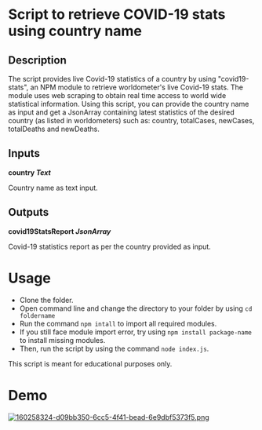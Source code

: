 # Script to retrieve COVID-19 stats using country name
## Description
The script provides live Covid-19 statistics of a country by using "covid19-stats", an NPM module to retrieve worldometer's live Covid-19 stats. The module uses web scraping to obtain real time access to world wide statistical information. Using this script, you can provide the country name as input and get a JsonArray containing latest statistics of the desired country (as listed in worldometers) such as: country, totalCases, newCases, totalDeaths and newDeaths.

## Inputs

**country *Text***

Country name as text input.


## Outputs

**covid19StatsReport *JsonArray***

Covid-19 statistics report as per the country provided as input.

# Usage

- Clone the folder.
- Open command line and change the directory to your folder by using `cd foldername`
- Run the command `npm intall` to import all required modules.
- If you still face module import error, try using `npm install package-name` to install missing modules.
- Then, run the script by using the command `node index.js`.

This script is meant for educational purposes only.

# Demo
[![160258324-d09bb350-6cc5-4f41-bead-6e9dbf5373f5.png](https://i.postimg.cc/VLRdw0f6/160258324-d09bb350-6cc5-4f41-bead-6e9dbf5373f5.png)](https://postimg.cc/crvsMH8y)
